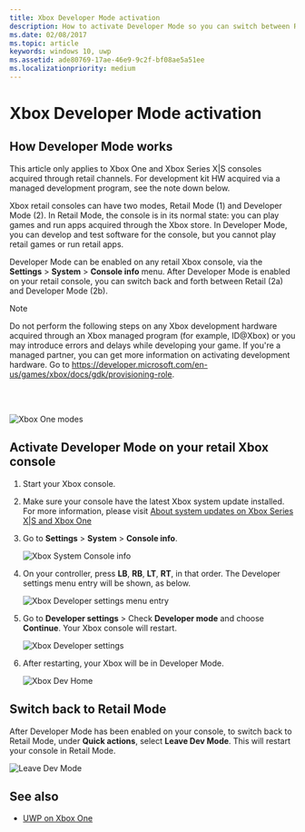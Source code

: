 ```yaml
---
title: Xbox Developer Mode activation
description: How to activate Developer Mode so you can switch between Retail Mode and Developer Mode.
ms.date: 02/08/2017
ms.topic: article
keywords: windows 10, uwp
ms.assetid: ade80769-17ae-46e9-9c2f-bf08ae5a51ee
ms.localizationpriority: medium
---
```

# Xbox Developer Mode activation

## How Developer Mode works
This article only applies to Xbox One and Xbox Series X|S consoles acquired through retail channels. For development kit HW acquired via a managed development program, see the note down below.

Xbox retail consoles can have two modes, Retail Mode (1) and Developer Mode (2). In Retail Mode, the console is in its normal state: you can play games and run apps acquired through the Xbox store. In Developer Mode, you can develop and test software for the console, but you cannot play retail games or run retail apps.

Developer Mode can be enabled on any retail Xbox console, via the **Settings** > **System** > **Console info** menu. After Developer Mode is enabled on your retail console, you can switch back and forth between Retail (2a) and Developer Mode (2b).

> [!NOTE]
> Do not perform the following steps on any Xbox development hardware acquired through an Xbox managed program (for example, ID@Xbox) or you may introduce errors and delays while developing your game. If you're a managed partner, you can get more information on activating development hardware. Go to https://developer.microsoft.com/en-us/games/xbox/docs/gdk/provisioning-role.

<br></br>

![Xbox One modes](images/dev-mode-flow.png)

## Activate Developer Mode on your retail Xbox console

1.	Start your Xbox console.

2.	Make sure your console have the latest Xbox system update installed. For more information, please visit [About system updates on Xbox Series X|S and Xbox One](https://support.xbox.com/en-us/help/hardware-network/settings-updates/system-update-overview)

3.	Go to **Settings** > **System** > **Console info**.

    ![Xbox System Console info](images/xbox-settings-console-info.png)

4.	On your controller, press **LB**, **RB**, **LT**, **RT**, in that order. The Developer settings menu entry will be shown, as below.

    ![Xbox Developer settings menu entry](images/xbox-developer-settings-menu-entry.png)

5.	Go to **Developer settings** > Check **Developer mode** and choose **Continue**. Your Xbox console will restart.

    ![Xbox Developer settings](images/xbox-developer-settings.png)
    
6.	After restarting, your Xbox will be in Developer Mode.

    ![Xbox Dev Home](images/xbox-dev-home.png)

## Switch back to Retail Mode
After Developer Mode has been enabled on your console, to switch back to Retail Mode, under **Quick actions**, select **Leave Dev Mode**. This will restart your console in Retail Mode.    

  ![Leave Dev Mode](images/xbox-leave-dev-mode.png)
  
## See also
- [UWP on Xbox One](index.md)
